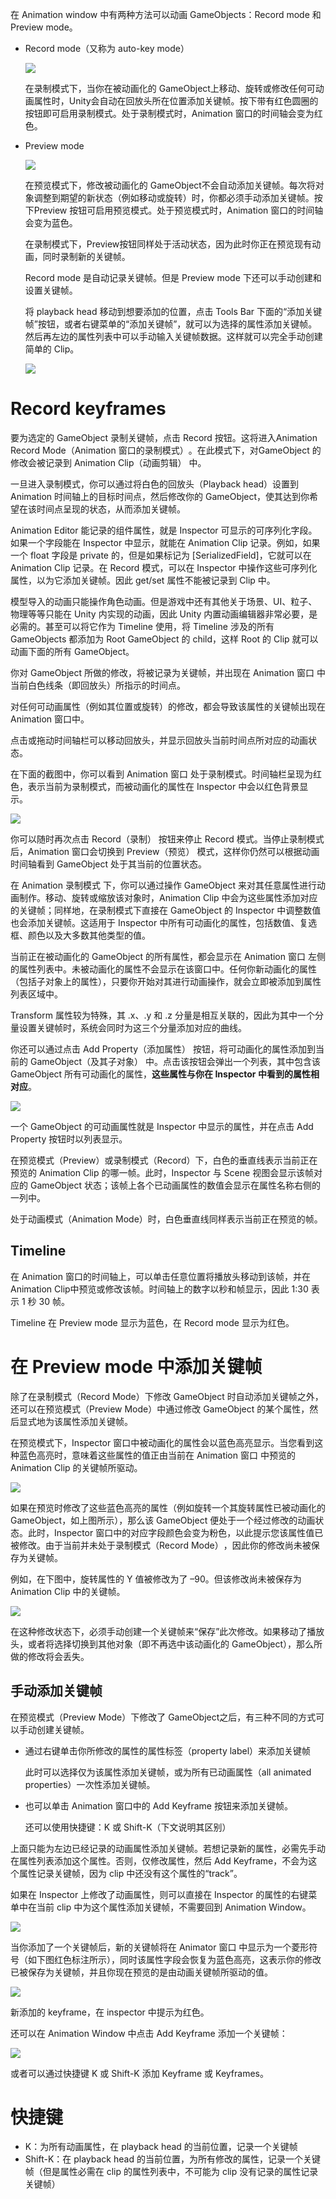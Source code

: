 在 Animation window 中有两种方法可以动画 GameObjects：Record mode 和 Preview mode。

- Record mode（又称为 auto-key mode）

  ![](Images/AnimationEditorControlsRecordMode.png)

  在​​录制模式​​下，当你在被动画化的 ​​GameObject​​ 上​​移动​​、​​旋转​​或修改任何​​可动画属性​​时，​​Unity​​ 会自动在​​回放头​​所在位置添加​​关键帧​​。按下带有​​红色圆圈​​的按钮即可启用录制模式。处于录制模式时，​​Animation 窗口​​的时间轴会变为​​红色​​。

- Preview mode

  ![](Images/AnimationEditorControlsPreviewMode.png)

  在​​预览模式​​下，修改被动画化的 ​​GameObject​​ 不会自动添加​​关键帧​​。每次将对象调整到期望的新状态（例如​​移动​​或​​旋转​​）时，你都必须手动添加关键帧。按下 ​​Preview​​ 按钮可启用预览模式。处于预览模式时，​​Animation 窗口​​的时间轴会变为​​蓝色​​。

  在​​录制模式​​下，​​Preview​​ 按钮同样处于活动状态，因为此时你正在预览现有动画，同时录制新的关键帧。

  Record mode 是自动记录关键帧。但是 Preview mode 下还可以手动创建和设置关键帧。

  将 playback head 移动到想要添加的位置，点击 Tools Bar 下面的“添加关键帧”按钮，或者右键菜单的“添加关键帧”，就可以为选择的属性添加关键帧。然后再左边的属性列表中可以手动输入关键帧数据。这样就可以完全手动创建简单的 Clip。

  ![](Images/PreviewModeManulKey.png)

# Record keyframes

要为选定的 ​​GameObject​​ 录制关键帧，点击 ​​Record​​ 按钮。这将进入 ​​Animation Record Mode（Animation 窗口的录制模式）​​。在此模式下，对 ​​GameObject​​ 的修改会被记录到 ​​Animation Clip（动画剪辑）​​ 中。

一旦进入录制模式，你可以通过将白色的回放头（Playback head）设置到 Animation 时间轴上的目标时间点，然后修改你的 GameObject，使其达到你希望在该时间点呈现的状态，从而添加关键帧。

Animation Editor 能记录的组件属性，就是 Inspector 可显示的可序列化字段。如果一个字段能在 Inspector 中显示，就能在 Animation Clip 记录。例如，如果一个 float 字段是 private 的，但是如果标记为 [SerializedField]，它就可以在 Animation Clip 记录。在 Record 模式，可以在 Inspector 中操作这些可序列化属性，以为它添加关键帧。因此 get/set 属性不能被记录到 Clip 中。

模型导入的动画只能操作角色动画。但是游戏中还有其他关于场景、UI、粒子、物理等等只能在 Unity 内实现的动画，因此 Unity 内置动画编辑器非常必要，是必需的。甚至可以将它作为 Timeline 使用，将 Timeline 涉及的所有 GameObjects 都添加为 Root GameObject 的 child，这样 Root 的 Clip 就可以动画下面的所有 GameObject。

你对 GameObject 所做的修改，将被记录为关键帧，并出现在 Animation 窗口 中当前白色线条（即回放头）所指示的时间点。

对任何可动画属性（例如其位置或旋转）的修改，都会导致该属性的关键帧出现在 Animation 窗口中。

点击或拖动时间轴栏可以移动回放头，并显示回放头当前时间点所对应的动画状态。

在下面的截图中，你可以看到 Animation 窗口 处于录制模式。时间轴栏呈现为红色，表示当前为录制模式，而被动画化的属性在 Inspector 中会以红色背景显示。

![](Images/AnimationEditorPreviewFrame.jpg)

你可以随时再次点击 Record（录制） 按钮来停止 Record 模式。当停止录制模式后，Animation 窗口会切换到 Preview（预览） 模式，这样你仍然可以根据动画时间轴看到 GameObject 处于其当前的位置状态。  

在 Animation 录制模式 下，你可以通过操作 GameObject 来对其任意属性进行动画制作。移动、旋转或缩放该对象时，Animation Clip 中会为这些属性添加对应的关键帧；同样地，在录制模式下直接在 GameObject 的 Inspector 中调整数值也会添加关键帧。这适用于 Inspector 中所有可动画化的属性，包括数值、复选框、颜色以及大多数其他类型的值。 

当前正在被动画化的 GameObject 的所有属性，都会显示在 Animation 窗口 左侧的属性列表中。未被动画化的属性不会显示在该窗口中。任何你新动画化的属性（包括子对象上的属性），只要你开始对其进行动画操作，就会立即被添加到属性列表区域中。  

Transform 属性较为特殊，其 .x、.y 和 .z 分量是相互关联的，因此为其中一个分量设置关键帧时，系统会同时为这三个分量添加对应的曲线。  

你还可以通过点击 Add Property（添加属性） 按钮，将可动画化的属性添加到当前的 GameObject（及其子对象） 中。点击该按钮会弹出一个列表，其中包含该 GameObject 所有可动画化的属性，**这些属性与你在 Inspector 中看到的属性相对应**。

![](Images/AnimationEditorMatchesInspector.png)

一个 GameObject 的可动画属性就是 Inspector 中显示的属性，并在点击 Add Property 按钮时以列表显示。

在预览模式（Preview）或录制模式（Record）下，白色的垂直线表示当前正在预览的 Animation Clip 的哪一帧。此时，Inspector 与 Scene 视图会显示该帧对应的 GameObject 状态；该帧上各个已动画属性的数值会显示在属性名称右侧的一列中。

处于动画模式（Animation Mode）时，白色垂直线同样表示当前正在预览的帧。

## Timeline

在 ​​Animation 窗口​​ 的时间轴上，可以单击任意位置将​​播放头​​移动到该帧，并在 ​​Animation Clip​​ 中预览或修改该帧。时间轴上的数字以​​秒​​和​​帧​​显示，因此 ​​1:30​​ 表示 ​​1 秒 30 帧​​。

Timeline 在 Preview mode 显示为蓝色，在 Record mode 显示为红色。

# 在 Preview mode 中添加关键帧

除了在录制模式（Record Mode）下修改 GameObject 时自动添加关键帧之外，还可以在预览模式（Preview Mode）中通过修改 GameObject 的某个属性，然后显式地为该属性添加关键帧。

在预览模式下，Inspector 窗口中被动画化的属性会以蓝色高亮显示。当您看到这种蓝色高亮时，意味着这些属性的值正由当前在 Animation 窗口 中预览的 Animation Clip 的关键帧所驱动。

![](Images/AnimationEditorPreviewModifiedInspectorFields.png)


如果在预览时修改了这些蓝色高亮的属性（例如旋转一个其旋转属性已被动画化的 GameObject，如上图所示），那么该 GameObject 便处于一个​​经过修改的动画状态​​。此时，Inspector 窗口中的对应字段颜色会变为​​粉色​​，以此提示您该属性值已被修改。由于当前并未处于​​录制模式（Record Mode）​​，因此你的修改尚未被保存为关键帧。

例如，在下图中，旋转属性的 Y 值被修改为了 ​​–90​​。但该修改尚未被保存为 ​​Animation Clip​​ 中的关键帧。

![](Images/AnimationEditorPreviewModifiedValue.png)

在这种修改状态下，必须手动创建一个关键帧来“保存”此次修改。如果移动了播放头，或者将选择切换到其他对象（即不再选中该动画化的 GameObject），那么所做的修改将会丢失。

## 手动添加关键帧

在​​预览模式（Preview Mode）​​下修改了 ​​GameObject​​ 之后，有三种不同的方式可以手动创建关键帧。

- 通过右键单击你所修改的属性的​​属性标签（property label）​​来添加关键帧
  
  此时可以选择仅为该属性添加关键帧，或为​​所有已动画属性（all animated properties）​​一次性添加关键帧。

- 也可以单击 ​​Animation 窗口​​中的 ​​Add Keyframe​​ 按钮来添加关键帧。

  还可以使用快捷键：​​K​​ 或 ​​Shift-K​​（下文说明其区别）

上面只能为左边已经记录的动画属性添加关键帧。若想记录新的属性，必需先手动在属性列表添加这个属性。否则，仅修改属性，然后 Add Keyframe，不会为这个属性记录关键帧，因为 clip 中还没有这个属性的“track”。

如果在 Inspector 上修改了动画属性，则可以直接在 Inspector 的属性的右键菜单中在当前 clip 中为这个属性添加关键帧，不需要回到 Animation Window。

![](Images/AnimationEditorPropertyContextMenuAddKey.png)

当你添加了一个关键帧后，新的关键帧将在 Animator 窗口 中显示为一个菱形符号（如下图红色标注所示），同时该属性字段会恢复为蓝色高亮，这表示你的修改已被保存为关键帧，并且你现在预览的是由动画关键帧所驱动的值。

![](Images/AnimationEditorPreviewKeyAdded.png)

新添加的 keyframe，在 inspector 中提示为红色。

还可以在 Animation Window 中点击 Add Keyframe 添加一个关键帧：

![](Images/AnimationEditorAddKeyframeButton.png)

或者可以通过快捷键 K 或 Shift-K 添加 Keyframe 或 Keyframes。

# 快捷键

- K：为所有动画属性，在 playback head 的当前位置，记录一个关键帧
- Shift-K：在 playback head 的当前位置，为所有修改的属性，记录一个关键帧（但是属性必需在 clip 的属性列表中，不可能为 clip 没有记录的属性记录关键帧）
